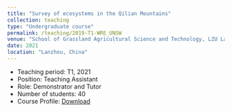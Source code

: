 ```yaml
---
title: "Survey of ecosystems in the Qilian Mountains"
collection: teaching
type: "Undergraduate course"
permalink: /teaching/2019-T1-WRE_UNSW
venue: "School of Grassland Agricultural Science and Technology, LZU Lanzhou"
date: 2021
location: "Lanzhou, China"
---
```

* Teaching period: T1, 2021
* Position: Teaching Assistant 
* Role: Demonstrator and Tutor
* Number of students: 40
* Course Profile: [Download](https://senyaofeng.github.io/Feng.github.io/files/Feng-Ecosur.pdf)
